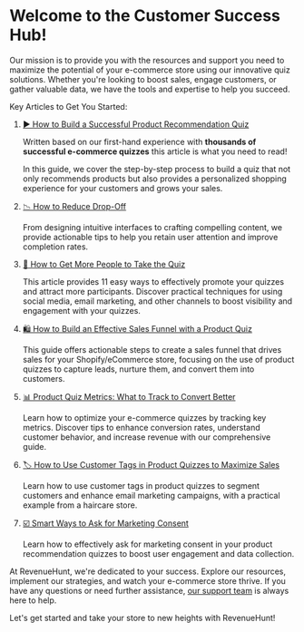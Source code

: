 # Welcome to the Customer Success Hub!

Our mission is to provide you with the resources and support you need to maximize the potential of your e-commerce store using our innovative quiz solutions. Whether you're looking to boost sales, engage customers, or gather valuable data, we have the tools and expertise to help you succeed.

Key Articles to Get You Started:

1. [▶️ How to Build a Successful Product Recommendation Quiz](https://revenuehunt.com/how-to-build-a-successful-ecommerce-quiz/)

    Written based on our first-hand experience with **thousands of successful e-commerce quizzes** this article is what you need to read!

    In this guide, we cover the step-by-step process to build a quiz that not only recommends products but also provides a personalized shopping experience for your customers and grows your sales.

2. [📉 How to Reduce Drop-Off](https://docs.revenuehunt.com/customer-success/reduce-dropoff/)

    From designing intuitive interfaces to crafting compelling content, we provide actionable tips to help you retain user attention and improve completion rates.

3. [👥 How to Get More People to Take the Quiz](https://revenuehunt.com/11-easy-ways-to-promote-your-quiz-and-get-more-people-to-take-it/)

    This article provides 11 easy ways to effectively promote your quizzes and attract more participants. Discover practical techniques for using social media, email marketing, and other channels to boost visibility and engagement with your quizzes.

4. [🛍️ How to Build an Effective Sales Funnel with a Product Quiz](https://revenuehunt.com/build-sales-funnel-shopify-store/)

    This guide offers actionable steps to create a sales funnel that drives sales for your Shopify/eCommerce store, focusing on the use of product quizzes to capture leads, nurture them, and convert them into customers.

5. [📊 Product Quiz Metrics: What to Track to Convert Better](https://revenuehunt.com/product-quiz-metrics-what-to-track-to-convert-better/)

    Learn how to optimize your e-commerce quizzes by tracking key metrics. Discover tips to enhance conversion rates, understand customer behavior, and increase revenue with our comprehensive guide.

6. [🏷️ How to Use Customer Tags in Product Quizzes to Maximize Sales](https://revenuehunt.com/how-to-use-customer-tags-in-product-quizzes-to-maximize-sales/)

    Learn how to use customer tags in product quizzes to segment customers and enhance email marketing campaigns, with a practical example from a haircare store.

7. [☑️ Smart Ways to Ask for Marketing Consent](https://revenuehunt.com/smart-ways-to-ask-for-marketing-data-processing-consent-in-your-product-recommendation-quiz/)

    Learn how to effectively ask for marketing consent in your product recommendation quizzes to boost user engagement and data collection.

At RevenueHunt, we're dedicated to your success. Explore our resources, implement our strategies, and watch your e-commerce store thrive. If you have any questions or need further assistance, [our support team](https://docs.revenuehunt.com/how-to-guides/contact-customer-support/) is always here to help.

Let's get started and take your store to new heights with RevenueHunt!